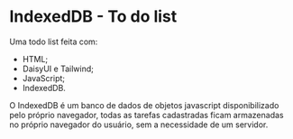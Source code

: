 # IndexedDB - To do list

Uma todo list feita com:

- HTML;
- DaisyUI e Tailwind;
- JavaScript;
- IndexedDB.

O IndexedDB é um banco de dados de objetos javascript disponibilizado pelo próprio navegador, todas as tarefas cadastradas ficam armazenadas no próprio navegador do usuário, sem a necessidade de um servidor.
